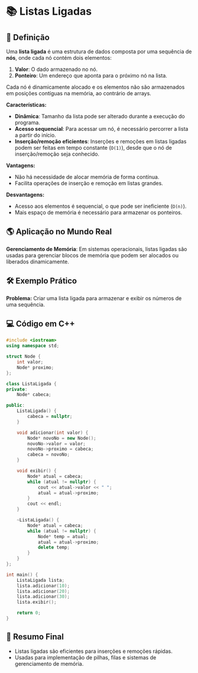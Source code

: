 # 📚 Listas Ligadas

## 📖 Definição
Uma **lista ligada** é uma estrutura de dados composta por uma sequência de **nós**, onde cada nó contém dois elementos:
1. **Valor**: O dado armazenado no nó.
2. **Ponteiro**: Um endereço que aponta para o próximo nó na lista.

Cada nó é dinamicamente alocado e os elementos não são armazenados em posições contíguas na memória, ao contrário de arrays.

**Características:**
- **Dinâmica**: Tamanho da lista pode ser alterado durante a execução do programa.
- **Acesso sequencial**: Para acessar um nó, é necessário percorrer a lista a partir do início.
- **Inserção/remoção eficientes**: Inserções e remoções em listas ligadas podem ser feitas em tempo constante (`O(1)`), desde que o nó de inserção/remoção seja conhecido.

**Vantagens:**
- Não há necessidade de alocar memória de forma contínua.
- Facilita operações de inserção e remoção em listas grandes.

**Desvantagens:**
- Acesso aos elementos é sequencial, o que pode ser ineficiente (`O(n)`).
- Mais espaço de memória é necessário para armazenar os ponteiros.

## 🌎 Aplicação no Mundo Real
**Gerenciamento de Memória**: Em sistemas operacionais, listas ligadas são usadas para gerenciar blocos de memória que podem ser alocados ou liberados dinamicamente.

## 🛠 Exemplo Prático
**Problema:** Criar uma lista ligada para armazenar e exibir os números de uma sequência.

## 💻 Código em C++
```cpp
#include <iostream>
using namespace std;

struct Node {
    int valor;
    Node* proximo;
};

class ListaLigada {
private:
    Node* cabeca;

public:
    ListaLigada() {
        cabeca = nullptr;
    }

    void adicionar(int valor) {
        Node* novoNo = new Node();
        novoNo->valor = valor;
        novoNo->proximo = cabeca;
        cabeca = novoNo;
    }

    void exibir() {
        Node* atual = cabeca;
        while (atual != nullptr) {
            cout << atual->valor << " ";
            atual = atual->proximo;
        }
        cout << endl;
    }

    ~ListaLigada() {
        Node* atual = cabeca;
        while (atual != nullptr) {
            Node* temp = atual;
            atual = atual->proximo;
            delete temp;
        }
    }
};

int main() {
    ListaLigada lista;
    lista.adicionar(10);
    lista.adicionar(20);
    lista.adicionar(30);
    lista.exibir();

    return 0;
}
```

## 🎯 Resumo Final
- Listas ligadas são eficientes para inserções e remoções rápidas.
- Usadas para implementação de pilhas, filas e sistemas de gerenciamento de memória.

